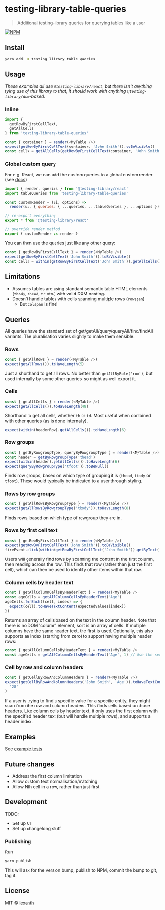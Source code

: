 # testing-library-table-queries

> Additional testing-library queries for querying tables like a user

[![NPM](https://img.shields.io/npm/v/testing-library-table-queries.svg)](https://www.npmjs.com/package/testing-library-table-queries)

## Install

```bash
yarn add -D testing-library-table-queries
```

## Usage

_These examples all use `@testing-library/react`, but there isn't anything tying use of this library to that, it should work with anything `@testing-library/dom`-based._

### Inline

```js
import {
  getRowByFirstCellText,
  getAllCells
} from 'testing-library-table-queries'

const { container } = render(<MyTable />)
expect(getRowByFirstCellText(container, 'John Smith')).toBeVisible()
const cells = getAllCells(getRowByFirstCellText(container, 'John Smith'))
```

### Global custom query

For e.g. React, we can add the custom queries to a global custom render (see [docs](https://testing-library.com/docs/react-testing-library/setup#add-custom-queries))

```js
import { render, queries } from '@testing-library/react'
import tableQueries from 'testing-library-table-queries'

const customRender = (ui, options) =>
  render(ui, { queries: { ...queries, ...tableQueries }, ...options })

// re-export everything
export * from '@testing-library/react'

// override render method
export { customRender as render }
```

You can then use the queries just like any other query:

```js
const { getRowByFirstCellText } = render(<MyTable />)
expect(getRowByFirstCellText('John Smith')).toBeVisible()
const cells = within(getRowByFirstCellText('John Smith')).getAllCells()
```

## Limitations

- Assumes tables are using standard semantic table HTML elements (`tbody`, `thead`, `tr` etc.) with valid DOM nesting.
- Doesn't handle tables with cells spanning multiple rows (`rowspan`)
  - But `colspan` is fine!

## Queries

All queries have the standard set of get/getAll/query/queryAll/find/findAll variants. The pluralisation varies slightly to make them sensible.

### Rows

```js
const { getAllRows } = render(<MyTable />)
expect(getAllRows()).toHaveLength(5)
```

Just a shorthand to get all rows. No better than `getAllByRole('row')`, but used internally by some other queries, so might as well export it.

### Cells

```js
const { getAllCells } = render(<MyTable />)
expect(getAllCells()).toHaveLength(48)
```

Shorthand to get all cells, whether `th` or `td`. Most useful when combined with other queries (as is done internally).

```js
expect(within(headerRow).getAllCells()).toHaveLength(6)
```

### Row groups

```js
const { getByRowgroupType, queryByRowgroupType } = render(<MyTable />)
const header = getByRowgroupType('thead')
expect(within(header).getAllCells()).toHaveLength(6)
expect(queryByRowgroupType('tfoot')).toBeNull()
```

Finds row groups, based on which type of grouping it is (`thead`, `tbody` or `tfoot`). These would typically be indicated to a user through styling.

### Rows by row groups

```js
const { getAllRowsByRowgroupType } = render(<MyTable />)
expect(getAllRowsByRowgroupType('tbody')).toHaveLength(8)
```

Finds rows, based on which type of rowgroup they are in.

### Rows by first cell text

```js
const { getRowByFirstCellText } = render(<MyTable />)
expect(getRowByFirstCellText('John Smith')).toBeVisible()
fireEvent.click(within(getRowByFirstCellText('John Smith')).getByText('Delete'))
```

Users will generally find rows by scanning the content in the first column, then reading across the row. This finds that row (rather than just the first cell), which can then be used to identify other items within that row.

### Column cells by header text

```js
const { getAllColumnCellsByHeaderText } = render(<MyTable />)
const ageCells = getAllColumnCellsByHeaderText('Age')
ageCells.forEach((cell, index) => {
  expect(cell).toHaveTextContent(expectedValues[index])
})
```

Returns an array of cells based on the text in the column header. Note that there is no DOM 'column' element, so it is an array of cells. If multiple columns have the same header text, the first is used. Optionally, this also supports an index (starting from zero) to support having multiple header rows:

```js
const { getAllColumnCellsByHeaderText } = render(<MyTable />)
const ageCells = getAllColumnCellsByHeaderText('Age', 1) // Use the second header row, rather than the first
```

### Cell by row and column headers

```js
const { getCellByRowAndColumnHeaders } = render(<MyTable />)
expect(getCellByRowAndColumnHeaders('John Smith', 'Age')).toHaveTextContent(
  '28'
)
```

If a user is trying to find a specific value for a specific entity, they might scan from the row and column headers. This finds cells based on those headers. Like column cells by header text, it only uses the first column with the specified header text (but will handle multiple rows), and supports a header index.

## Examples

See [example tests](./example/src/SimpleTable.test.js)

## Future changes

- Address the first column limitation
- Allow custom text normalisation/matching
- Allow Nth cell in a row, rather than just first

## Development

TODO:

- Set up CI
- Set up changelong stuff

### Publishing

Run

```
yarn publish
```

This will ask for the version bump, publish to NPM, commit the bump to git, tag it.

## License

MIT © [lexanth](https://github.com/lexanth)
